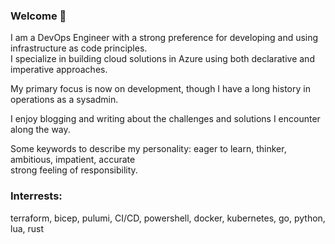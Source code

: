 ### Welcome 👋  

I am a DevOps Engineer with a strong preference for developing and using infrastructure as code principles.  
I specialize in building cloud solutions in Azure using both declarative and imperative approaches.  

My primary focus is now on development, though I have a long history in operations as a sysadmin.

I enjoy blogging and writing about the challenges and solutions I encounter along the way.  

Some keywords to describe my personality: eager to learn, thinker, ambitious, impatient, accurate  
strong feeling of responsibility.  

### Interrests:
terraform, bicep, pulumi, CI/CD, powershell, docker, kubernetes, go, python, lua, rust
